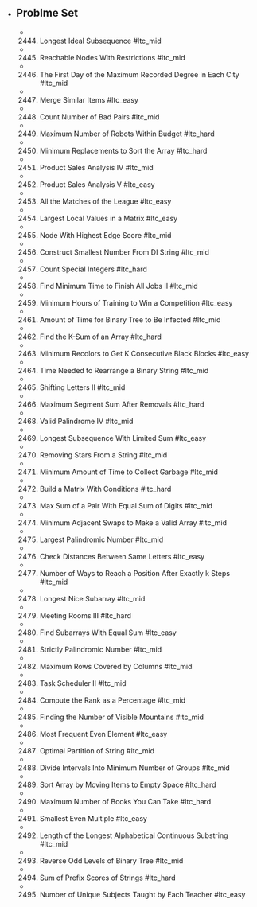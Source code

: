 - ## Problme Set
	- 2444. Longest Ideal Subsequence #ltc_mid
	- 2445. Reachable Nodes With Restrictions #ltc_mid
	- 2446. The First Day of the Maximum Recorded Degree in Each City #ltc_mid
	- 2447. Merge Similar Items #ltc_easy
	- 2448. Count Number of Bad Pairs #ltc_mid
	- 2449. Maximum Number of Robots Within Budget #ltc_hard
	- 2450. Minimum Replacements to Sort the Array #ltc_hard
	- 2451. Product Sales Analysis IV #ltc_mid
	- 2452. Product Sales Analysis V #ltc_easy
	- 2453. All the Matches of the League #ltc_easy
	- 2454. Largest Local Values in a Matrix #ltc_easy
	- 2455. Node With Highest Edge Score #ltc_mid
	- 2456. Construct Smallest Number From DI String #ltc_mid
	- 2457. Count Special Integers #ltc_hard
	- 2458. Find Minimum Time to Finish All Jobs II #ltc_mid
	- 2459. Minimum Hours of Training to Win a Competition #ltc_easy
	- 2461. Amount of Time for Binary Tree to Be Infected #ltc_mid
	- 2462. Find the K-Sum of an Array #ltc_hard
	- 2463. Minimum Recolors to Get K Consecutive Black Blocks #ltc_easy
	- 2464. Time Needed to Rearrange a Binary String #ltc_mid
	- 2465. Shifting Letters II #ltc_mid
	- 2466. Maximum Segment Sum After Removals #ltc_hard
	- 2468. Valid Palindrome IV #ltc_mid
	- 2469. Longest Subsequence With Limited Sum #ltc_easy
	- 2470. Removing Stars From a String #ltc_mid
	- 2471. Minimum Amount of Time to Collect Garbage #ltc_mid
	- 2472. Build a Matrix With Conditions #ltc_hard
	- 2473. Max Sum of a Pair With Equal Sum of Digits #ltc_mid
	- 2474. Minimum Adjacent Swaps to Make a Valid Array #ltc_mid
	- 2475. Largest Palindromic Number #ltc_mid
	- 2476. Check Distances Between Same Letters #ltc_easy
	- 2477. Number of Ways to Reach a Position After Exactly k Steps #ltc_mid
	- 2478. Longest Nice Subarray #ltc_mid
	- 2479. Meeting Rooms III #ltc_hard
	- 2480. Find Subarrays With Equal Sum #ltc_easy
	- 2481. Strictly Palindromic Number #ltc_mid
	- 2482. Maximum Rows Covered by Columns #ltc_mid
	- 2483. Task Scheduler II #ltc_mid
	- 2484. Compute the Rank as a Percentage #ltc_mid
	- 2485. Finding the Number of Visible Mountains #ltc_mid
	- 2486. Most Frequent Even Element #ltc_easy
	- 2487. Optimal Partition of String #ltc_mid
	- 2488. Divide Intervals Into Minimum Number of Groups #ltc_mid
	- 2489. Sort Array by Moving Items to Empty Space #ltc_hard
	- 2490. Maximum Number of Books You Can Take #ltc_hard
	- 2491. Smallest Even Multiple #ltc_easy
	- 2492. Length of the Longest Alphabetical Continuous Substring #ltc_mid
	- 2493. Reverse Odd Levels of Binary Tree #ltc_mid
	- 2494. Sum of Prefix Scores of Strings #ltc_hard
	- 2495. Number of Unique Subjects Taught by Each Teacher #ltc_easy